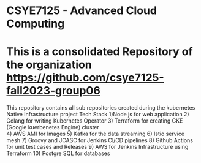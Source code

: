 # CSYE7125 - Advanced Cloud Computing
# This is a consolidated Repository of the organization https://github.com/csye7125-fall2023-group06
This repository contains all sub repositories created during the kubernetes Native Infrastructure project 
Tech Stack
1)Node js for web application 
2) Golang for writing Kubernetes Operator
3) Terraform for creating GKE (Google kuerbenetes Engine) cluster   
4) AWS AMI for Images
5) Kafka for the data streaming
6) Istio service mesh
7) Groovy and JCASC for Jenkins CI/CD pipelines
8) Github Actions for unit test cases and Releases
9) AWS for Jenkins Infrastructure using Terraform 
10) Postgre SQL for databases

